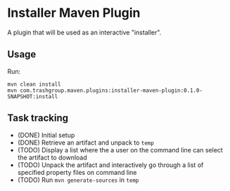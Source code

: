 # Installer Maven Plugin

A plugin that will be used as an interactive "installer".

## Usage

Run: 

    mvn clean install
    mvn com.trashgroup.maven.plugins:installer-maven-plugin:0.1.0-SNAPSHOT:install

## Task tracking 

- (DONE) Initial setup
- (DONE) Retrieve an artifact and unpack to `temp`
- (TODO) Display a list where the a user on the command line can select the artifact to download
- (TODO) Unpack the artifact and interactively go through a list of specified property files on command line
- (TODO) Run `mvn generate-sources` in `temp`